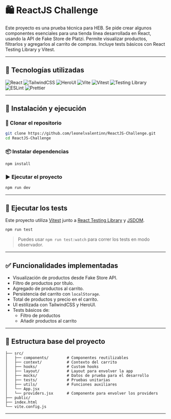 # 🛍️ ReactJS Challenge

Este proyecto es una prueba técnica para HEB. Se pide crear algunos componentes esenciales para una tienda línea desarrollada en React, usando la API de Fake Store de Platzi. Permite visualizar productos, filtrarlos y agregarlos al carrito de compras. Incluye tests básicos con React Testing Library y Vitest.

---

## 🧩 Tecnologías utilizadas

![React](https://img.shields.io/badge/React-19.1.0-61DAFB?style=for-the-badge&logo=react&logoColor=black)
![TailwindCSS](https://img.shields.io/badge/TailwindCSS-4.1.11-06B6D4?style=for-the-badge&logo=tailwindcss&logoColor=white)
![HeroUI](https://img.shields.io/badge/@heroui/react-2.8.2-7F56D9?style=for-the-badge&logo=react&logoColor=white)
![Vite](https://img.shields.io/badge/Vite-7.0.4-646CFF?style=for-the-badge&logo=vite&logoColor=white)
![Vitest](https://img.shields.io/badge/Vitest-3.2.4-6E9F18?style=for-the-badge&logo=vitest&logoColor=white)
![Testing Library](https://img.shields.io/badge/Testing%20Library-16.3.0-E33332?style=for-the-badge&logo=testinglibrary&logoColor=white)
![ESLint](https://img.shields.io/badge/ESLint-4B32C3?style=for-the-badge&logo=eslint&logoColor=white)
![Prettier](https://img.shields.io/badge/Prettier-F7B93E?style=for-the-badge&logo=prettier&logoColor=white)

---

## 🚀 Instalación y ejecución

### 🔧 Clonar el repositorio

```bash
git clone https://github.com/leonelvalentinn/ReactJS-Challenge.git
cd ReactJS-Challenge
```

### 📦 Instalar dependencias

```bash
npm install
```

### ▶️ Ejecutar el proyecto

```bash
npm run dev
```

---

## 🧪 Ejecutar los tests

Este proyecto utiliza [Vitest](https://vitest.dev/) junto a [React Testing Library](https://testing-library.com/) y [JSDOM](https://github.com/jsdom/jsdom).

```bash
npm run test
```

> Puedes usar `npm run test:watch` para correr los tests en modo observador.

---

## ✅ Funcionalidades implementadas

- Visualización de productos desde Fake Store API.
- Filtro de productos por título.
- Agregado de productos al carrito.
- Persistencia del carrito con `localStorage`.
- Total de productos y precio en el carrito.
- UI estilizada con TailwindCSS y HeroUI.
- Tests básicos de:
  - Filtro de productos
  - Añadir productos al carrito

---

## 📁 Estructura base del proyecto

```
├── src/
│   ├── components/        # Componentes reutilizables
│   ├── context/           # Contexto del carrito
│   ├── hooks/             # Custom hooks
│   ├── layout/            # Layout para envolver la app
│   ├── mocks/             # Datos de prueba para el desarrollo
│   ├── tests/             # Pruebas unitarias
│   ├── utils/             # Funciones auxiliares
│   └── App.jsx
│   └── providers.jsx      # Componente para envolver los providers
├── public/
├── index.html
└── vite.config.js
```

---
